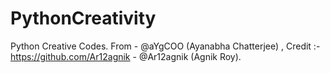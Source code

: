 # PythonCreativity
Python Creative Codes. 
From - @aYgCOO (Ayanabha Chatterjee) , 
Credit :- https://github.com/Ar12agnik - @Ar12agnik (Agnik Roy).
